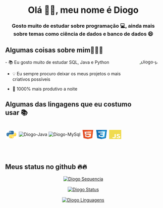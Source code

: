 <h1 align="center">Olá 👋🏽, meu nome é Diogo</h1>
<h3 align="center">Gosto muito de estudar sobre programação 💻, ainda mais sobre temas como ciência de dados e banco de dados 😄</h3>

## Algumas coisas sobre mim🙋🏽‍♂️
<img align="right" alt="Diogo-pic" height="150" style="border-radius:50px;" src="https://cdn.discordapp.com/attachments/775114564991713290/1021910766082863205/Happy_black_boy_invert.jpg?width=676&height=676">
 - 📚 Eu gosto muito de estudar SQL, Java e Python
 
 - 💡 Eu sempre procuro deixar os meus projetos o mais criativos possíveis

 - 🌙 1000% mais produtivo a noite

## Algumas das lingagens que eu costumo usar 📚 

<div style="display: inline_block"><br>
    <img align="center" alt="Diogo-Python" height="30" width="40" src="https://raw.githubusercontent.com/devicons/devicon/master/icons/python/python-original.svg">
    <img align="center" alt="Diogo-Java" height="30" width="40" src="https://cdn.jsdelivr.net/gh/devicons/devicon/icons/java/java-original.svg" />
    <img align="center" alt="Diogo-MySql" height="30" width="40" src="https://cdn.jsdelivr.net/gh/devicons/devicon/icons/mysql/mysql-original-wordmark.svg" />
    <img align="center" alt="Diogo-HTML" height="30" width="40" src="https://raw.githubusercontent.com/devicons/devicon/master/icons/html5/html5-original.svg">
    <img align="center" alt="Diogo-CSS" height="30" width="40" src="https://raw.githubusercontent.com/devicons/devicon/master/icons/css3/css3-original.svg">
    <img align="center" alt="Diogo-Js" height="30" width="40" src="https://raw.githubusercontent.com/devicons/devicon/master/icons/javascript/javascript-plain.svg">
</div>

<br><br>

## Meus status no github 🔥🔥
<div align="center">
	<a href="https://github.com/DiogoWorkGit">
		<img alt="Diogo Sequencia" src="https://github-readme-streak-stats.herokuapp.com?user=DiogoWorkGit&theme=vue&hide_border=true&border_radius=30&locale=pt-br&date_format=n%2Fj%5B%2FY%5D&background=000000&dates=95DDC5&stroke=000000"/>
	</a>
</div>
<br> 
<div align="center">
	<a href="https://github.com/DiogoWorkGit">
		<img alt="Diogo Status" height="200em" src="https://github-readme-stats.vercel.app/api?username=diogoworkgit&show_icons=true&theme=vue&&hide_border=true&border_radius=30&bg_color=000000&text_color=95DDC5&include_all_commits=true&count_private=true&locale=pt-br"/>
	</a>
</div>
<br>  
<div align="center">
    <a href="https://github.com/DiogoWorkGit">
        <img alt="Diogo Linguagens" height="200em" width="500em" src="https://github-readme-stats.vercel.app/api/top-langs/?username=diogoworkgit&layout=compact&langs_count=7&theme=vue&text_color=95DDC5&bg_color=000000&custom_title=Linguagens"/>
    </a>
</div>
